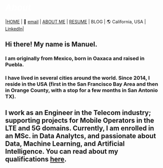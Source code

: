 #  *<span style="color:white"> About </span>*




|[HOME](https://manuelsr26.github.io/) | 📧 [email](mailto:manuel.isr@outlook.com) | [ABOUT ME](https://manuelsr26.github.io/about) | [RESUME](https://manuelsr26.github.io/cv) | BLOG | 🌎 California, USA | [LinkedIn](https://www.linkedin.com/in/manuel-silva-ramirez/)|


  
## Hi there! My name is Manuel. 
### I am originally from Mexico, born in Oaxaca and raised in Puebla.

### I have lived in several cities around the world. Since 2014, I reside in the USA (first in the San Francisco Bay Area and then in Orange County, with a stop for a few months in San Antonio TX).

## I work as an Engineer in the Telecom industry; supporting projects for Mobile Operators in the LTE and 5G domains. Currently, I am enrolled in an MSc. in Data Analytcs, and passionate about Data, Machine Learning, and Artificial Intelligence. You can read about my qualifications [here](https://manuelsr26.github.io/cv).  
